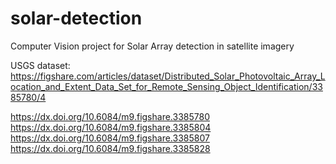# solar-detection
Computer Vision project for Solar Array detection in satellite imagery

USGS dataset:
https://figshare.com/articles/dataset/Distributed_Solar_Photovoltaic_Array_Location_and_Extent_Data_Set_for_Remote_Sensing_Object_Identification/3385780/4

https://dx.doi.org/10.6084/m9.figshare.3385780 
https://dx.doi.org/10.6084/m9.figshare.3385804 
https://dx.doi.org/10.6084/m9.figshare.3385807 
https://dx.doi.org/10.6084/m9.figshare.3385828 
